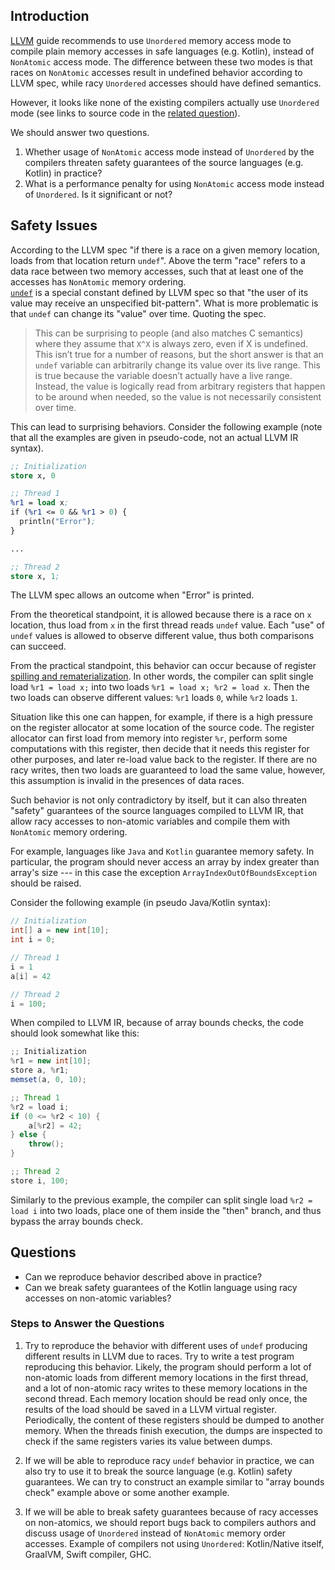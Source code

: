 ## Introduction

[LLVM](https://llvm.org/docs/Atomics.html#atomic-orderings) guide 
recommends to use `Unordered` memory access mode to compile 
plain memory accesses in safe languages (e.g. Kotlin), 
instead of `NonAtomic` access mode. 
The difference between these two modes is that races on `NonAtomic` accesses result 
in undefined behavior according to LLVM spec, 
while racy `Unordered` accesses should have defined semantics.

However, it looks like none of the existing compilers 
actually use `Unordered` mode (see links to source code in the 
[related question](https://discourse.llvm.org/t/atomic-ordering-non-atomic-vs-unordered/66259)).

We should answer two questions.
1. Whether usage of `NonAtomic` access mode instead of `Unordered` by the compilers 
   threaten safety guarantees of the source languages (e.g. Kotlin) in practice?
2. What is a performance penalty for using `NonAtomic` access mode instead of `Unordered`. 
   Is it significant or not?


## Safety Issues

According to the LLVM spec 
"if there is a race on a given memory location, loads from that location return `undef`".
Above the term "race" refers to a data race between two memory accesses, such that 
at least one of the accesses has `NonAtomic` memory ordering.  
[`undef`](https://llvm.org/docs/LangRef.html#undefined-values) is a special 
constant defined by LLVM spec so that "the user of its value may receive an unspecified bit-pattern".
What is more problematic is that `undef` can change its "value" over time.
Quoting the spec.

> This can be surprising to people (and also matches C semantics) where they assume that `X^X` is always zero, even if X is undefined. 
> This isn’t true for a number of reasons, but the short answer is that an `undef` variable can arbitrarily change its value over its live range. 
> This is true because the variable doesn’t actually have a live range. 
> Instead, the value is logically read from arbitrary registers that happen to be around when needed, 
> so the value is not necessarily consistent over time.

This can lead to surprising behaviors.
Consider the following example 
(note that all the examples are given in pseudo-code, not an actual LLVM IR syntax).

```LLVM
;; Initialization
store x, 0

;; Thread 1 
%r1 = load x;
if (%r1 <= 0 && %r1 > 0) {
  println("Error");
} 

...

;; Thread 2
store x, 1;
```

The LLVM spec allows an outcome when "Error" is printed.

From the theoretical standpoint, it is allowed 
because there is a race on `x` location, thus load from `x`
in the first thread reads `undef` value. 
Each "use" of `undef` values is allowed to observe different value, 
thus both comparisons can succeed.

From the practical standpoint, this behavior can occur 
because of register [spilling and rematerialization](https://en.wikipedia.org/wiki/Rematerialization).
In other words, the compiler can split single load `%r1 = load x;` 
into two loads `%r1 = load x; %r2 = load x`. Then the two loads can observe different values:
`%r1` loads `0`, while `%r2` loads `1`.

Situation like this one can happen, for example, if there is a high pressure on the register allocator
at some location of the source code. The register allocator can first load from memory into register `%r`,
perform some computations with this register, then decide that it needs this register for other purposes,
and later re-load value back to the register.
If there are no racy writes, then two loads are guaranteed to load the same value, 
however, this assumption is invalid in the presences of data races.

Such behavior is not only contradictory by itself, but it can also
threaten "safety" guarantees of the source languages compiled to LLVM IR,
that allow racy accesses to non-atomic variables and 
compile them with `NonAtomic` memory ordering.

For example, languages like `Java` and `Kotlin` guarantee memory safety.
In particular, the program should never access an array by index
greater than array's size --- in this case the exception `ArrayIndexOutOfBoundsException` should be raised.

Consider the following example (in pseudo Java/Kotlin syntax):

```Java
// Initialization
int[] a = new int[10];
int i = 0;

// Thread 1
i = 1      
a[i] = 42  

// Thread 2
i = 100;
```

When compiled to LLVM IR, because of array bounds checks, the code should look somewhat like this:

```Java
;; Initialization
%r1 = new int[10];
store a, %r1;
memset(a, 0, 10);

;; Thread 1
%r2 = load i;
if (0 <= %r2 < 10) { 
    a[%r2] = 42;     
} else {             
    throw();         
}

;; Thread 2
store i, 100;
```
 
Similarly to the previous example, the compiler 
can split single load `%r2 = load i` into two loads, 
place one of them inside the "then" branch, and thus 
bypass the array bounds check.

## Questions

* Can we reproduce behavior described above in practice?
* Can we break safety guarantees of the Kotlin language using racy accesses on non-atomic variables?

### Steps to Answer the Questions

1. Try to reproduce the behavior with different uses of `undef` producing different results in LLVM due to races. 
   Try to write a test program reproducing this behavior. 
   Likely, the program should perform a lot of non-atomic loads from different memory locations 
   in the first thread, and a lot of non-atomic racy writes to these memory locations in the second thread. 
   Each memory location should be read only once, the results of the load should be saved in a LLVM virtual register. 
   Periodically, the content of these registers should be dumped to another memory. 
   When the threads finish execution, the dumps are inspected to check if the same registers varies its value between dumps.

2. If we will be able to reproduce racy `undef` behavior in practice, 
   we can also try to use it to break the source language (e.g. Kotlin) safety guarantees.
   We can try to construct an example similar to "array bounds check" example above or some another example.

3. If we will be able to break safety guarantees because of racy accesses on non-atomics, 
   we should report bugs back to compilers authors and discuss usage of `Unordered` 
   instead of `NonAtomic` memory order accesses. 
   Example of compilers not using `Unordered`: Kotlin/Native itself, GraalVM, Swift compiler, GHC.
